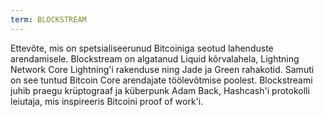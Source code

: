 ```yaml
---
term: BLOCKSTREAM
---
```


Ettevõte, mis on spetsialiseerunud Bitcoiniga seotud lahenduste arendamisele. Blockstream on algatanud Liquid kõrvalahela, Lightning Network Core Lightning'i rakenduse ning Jade ja Green rahakotid. Samuti on see tuntud Bitcoin Core arendajate töölevõtmise poolest. Blockstreami juhib praegu krüptograaf ja küberpunk Adam Back, Hashcash'i protokolli leiutaja, mis inspireeris Bitcoini proof of work'i.